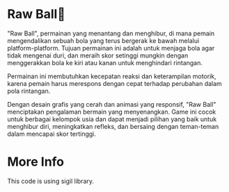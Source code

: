 # Raw Ball🔴

"Raw Ball", permainan yang menantang dan menghibur, di mana pemain mengendalikan sebuah bola yang terus bergerak ke bawah melalui platform-platform. Tujuan permainan ini adalah untuk menjaga bola agar tidak mengenai duri, dan meraih skor setinggi mungkin dengan menggerakkan bola ke kiri atau kanan untuk menghindari rintangan.

Permainan ini membutuhkan kecepatan reaksi dan keterampilan motorik, karena pemain harus merespons dengan cepat terhadap perubahan dalam pola rintangan.

Dengan desain grafis yang cerah dan animasi yang responsif, "Raw Ball" menciptakan pengalaman bermain yang menyenangkan. Game ini cocok untuk berbagai kelompok usia dan dapat menjadi pilihan yang baik untuk menghibur diri, meningkatkan refleks, dan bersaing dengan teman-teman dalam mencapai skor tertinggi.

# More Info
This code is using sigil library. 


